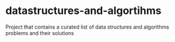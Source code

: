 # datastructures-and-algortihms
Project that contains a curated list of data structures and algorithms problems and their solutions
